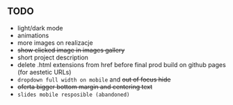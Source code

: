 ## TODO
- light/dark mode
- animations
- more images on realizacje
- ~~show clicked image in images gallery~~
- short project description
- delete .html extensions from href before final prod build on github pages (for aestetic URLs)
- `dropdown full width on mobile` and ~~out of focus hide~~
- ~~oferta bigger bottom margin and centering text~~
- `slides mobile resposible (abandoned)` 